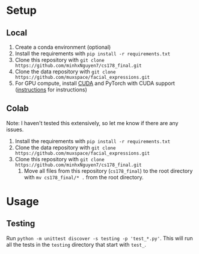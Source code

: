 # Setup

## Local
1. Create a conda environment (optional)
2. Install the requirements with `pip install -r requirements.txt`
3. Clone this repository with `git clone https://github.com/minhxNguyen7/cs178_final.git`
4. Clone the data repository with `git clone https://github.com/muxspace/facial_expressions.git`
5. For GPU compute, install [CUDA](https://developer.nvidia.com/cuda-downloads) and PyTorch with CUDA support ([instructions](https://pytorch.org/get-started/locally/) for instructions)

## Colab
Note: I haven't tested this extensively, so let me know if there are any issues.
1. Install the requirements with `pip install -r requirements.txt`
2. Clone the data repository with `git clone https://github.com/muxspace/facial_expressions.git`
3. Clone this repository with `git clone https://github.com/minhxNguyen7/cs178_final.git`
   1. Move all files from this repository (`cs178_final`) to the root directory with `mv cs178_final/* .` from the root directory.

# Usage

## Testing
Run `python -m unittest discover -s testing -p 'test_*.py'`. This will run all the tests in the `testing` directory that start with `test_`.